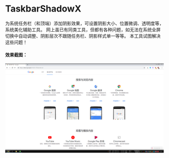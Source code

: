 # TaskbarShadowX
为系统任务栏（和顶端）添加阴影效果，可设置阴影大小、位置微调、透明度等，系统美化辅助工具。
网上虽已有同类工具，但都有各种问题，如无法在系统全屏切换中自动调整、阴影层次不跟随任务栏、阴影样式单一等等。
本工具试图解决这些问题！

#### 效果截图：
[![阴影效果](https://raw.githubusercontent.com/miaomiaosoft/TaskbarShadowX/master/images/PIC01.jpg "阴影效果")](https://raw.githubusercontent.com/miaomiaosoft/TaskbarShadowX/master/images/PIC01.jpg "阴影效果")
